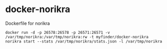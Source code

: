docker-norikra
==============

Dockerfile for norikra

```
docker run -d -p 26578:26578 -p 26571:26571 -v /var/tmp/norikra:/var/tmp/norikra:rw -t myfinder/docker-norikra norikra start --stats /var/tmp/norikra/stats.json -l /var/tmp/norikra
```
